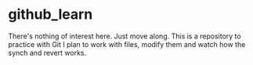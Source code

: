github_learn
============

There's nothing of interest here. Just move along.  This is a repository to practice with Git
I plan to work with files, modify them and watch how the synch and revert works.
